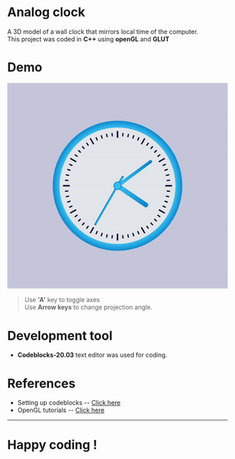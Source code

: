 # Analog clock
A 3D model of a wall clock that mirrors local time of the computer.   
This project was coded in **C++** using  **openGL** and **GLUT**

# Demo

![Demo](demo.gif)

>Use **'A'** key to toggle axes   
Use **Arrow keys** to change projection angle.

# Development tool

- **Codeblocks-20.03** text editor was used for coding.

# References
- Setting up codeblocks -- [Click here](https://www.youtube.com/watch?v=ek4Jmh0Fuko&t=2s&ab_channel=Newb.python)   
- OpenGL tutorials -- [Click here](https://www.youtube.com/watch?v=QO4NTBWJQLg&list=PL2330214740B33712&ab_channel=DavidParker)
   
     
---
# Happy coding !